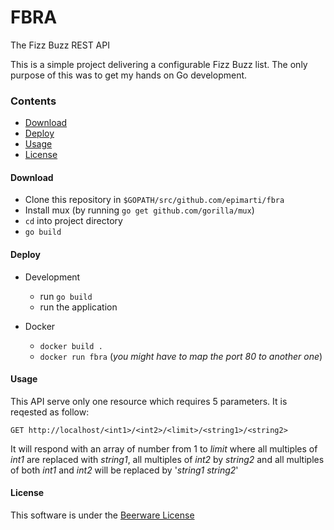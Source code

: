 # FBRA

The Fizz Buzz REST API


This is a simple project delivering a configurable Fizz Buzz list. The only purpose of this was to get my hands on Go development.

### Contents
* [Download](#download)
* [Deploy](#deploy)
* [Usage](#usage)
* [License](#license)

#### Download
* Clone this repository in `$GOPATH/src/github.com/epimarti/fbra`
* Install mux (by running `go get github.com/gorilla/mux`)
* `cd` into project directory
* `go build`

#### Deploy

* Development
  * run `go build`
  * run the application

* Docker
  * `docker build .`
  * `docker run fbra` (_you might have to map the port 80 to another one_)

#### Usage
This API serve only one resource which requires 5 parameters. It is reqested as follow:

`GET http://localhost/<int1>/<int2>/<limit>/<string1>/<string2>`

It will respond with an array of number from 1 to _limit_ where all multiples of _int1_ are replaced with _string1_, all multiples of _int2_ by _string2_ and all multiples of both _int1_ and _int2_ will be replaced by '_string1_ _string2_'

#### License
This software is under the [Beerware License](LICENSE)

